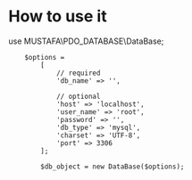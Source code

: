 # How to use it

use MUSTAFA\PDO_DATABASE\DataBase;

        $options = 
            [
                // required
                'db_name' => '',
                
                // optional
                'host' => 'localhost',
                'user_name' => 'root',
                'password' => '',
                'db_type' => 'mysql',
                'charset' => 'UTF-8',
                'port' => 3306
            ];
            
            $db_object = new DataBase($options);
            
            
            



